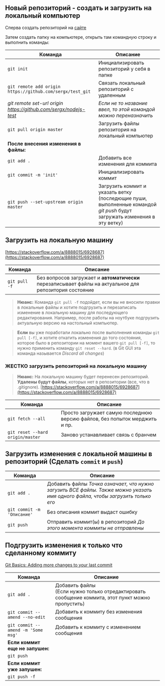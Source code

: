 ## Новый репозиторий - создать и загрузить на локальный компьютер
Сперва создать репозиторий на [сайте](https://github.com/new)

Затем создать папку на компьютере, открыть там командную строку и выполнить команды:

|Команда|Описание|
|---|---|
|`git init`|Инициализировать репозиторий у себя в папке|
|`git remote add origin https://github.com/sergx/test_git`|Связать локальный репозиторий с удаленным|
|*git remote set-url origin https://github.com/sergx/nodejs-test*|*Если не то название ввел, то этой командой можно переназначить*|
|`git pull origin master`|Загрузить файлы репозитория на локальный компьютер|
|**После внесения изменения в файлы:**|
|`git add .`|Добавить все изменения для коммита|
|`git commit -m 'init'`|Инициализировать коммит|
|`git push --set-upstream origin master`|Загрузить коммит и указать ветку (последющие пуши, выполненные командой *git push* будут загружать изменения в эту ветку)|

## Загрузить на локальную машину
[https://stackoverflow.com/a/8888015/6928687](https://stackoverflow.com/a/8888015/6928687)

|Команда|Описание|
|---|---|
|`git pull -f`|Без вопросов загружает и **автоматически** перезаписывает файлы на актуальное для репозитория состояние|
> **Нюанс:** Команда `git pull -f` подойдет, если вы не вносили правки в локальные файлы и хотите подгрузить и перезаписать изменение в локальную машину для последующего редактирования.
> Например, после работы на ноутбуке подгрузить актуальную версию на настольный компьютер.

>**Если** вы уже поработали локально после выполнения команды `git pull [-f]`, и хотите откатить изменения до того состояния, которое было в репозитории на момент вашего `git pull [-f]`, то нужно применить команду `git reset --hard`. (в Git GUI эта команда называется *Discard all changes*)

### ЖЕСТКО загрузить репозиторий на локальную машину
> **Нюанс:** На локальную машину будет перенесен репозиторий. **Удалены будут файлы**, которых нет в репозитории (все, что в .gitignore).
[https://stackoverflow.com/a/8888015/6928687](https://stackoverflow.com/a/8888015/6928687)

|Команда|Описание|
|---|---|
|`git fetch --all`|Просто загружает самую последнюю версию файлов, без попыток мерджить и пр.|
|`git reset --hard origin/master`|Заново устанавливает связь с бранчем|

## Загрузить изменения с локальной машины в репозиторий (Сделать `commit` и `push`)


|Команда|Описание|
|---|---|
|`git add .`|Добавить файлы *Точка означает, что нужно загузить ВСЕ файлы. Также можно указать имя одного файла, чтобы загрузить только его*|
|`git commit -m 'Описание'`|Без описания коммит выдаст ошибку|
|`git push`|Отправить коммит(ы) в репозиторий *До этого момента коммиты не отправлены*|

## Подгрузить изменения к только что сделанному коммиту
[Git Basics: Adding more changes to your last commit](https://medium.com/@igor_marques/git-basics-adding-more-changes-to-your-last-commit-1629344cb9a8)

|Команда|Описание|
|---|---|
|`git add .`|Добавить файлы<br>(Если нужно только отредактировать сообщение коммита, этот пункт можно пропустить)|
|`git commit --amend --no-edit`|Добавить к коммиту без изменения сообщения|
|`git commit --amend -m 'Some msg'`|Добавить к коммиту c изменением сообщения|
|**Если коммит еще не запушен:**|
|`git push`||
|**Если коммит уже запушен:**|
|`git push -f`||